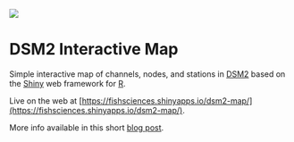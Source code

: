 ![](docs/img/screenshot.png)

# DSM2 Interactive Map

Simple interactive map of channels, nodes, and stations in [DSM2](http://baydeltaoffice.water.ca.gov/modeling/deltamodeling/models/dsm2/dsm2.cfm) based on the [Shiny](https://shiny.rstudio.com/) web framework for [R](https://www.r-project.org/).

Live on the web at [https://fishsciences.shinyapps.io/dsm2-map/](https://fishsciences.shinyapps.io/dsm2-map/).

More info available in this short [blog post](https://www.travishinkelman.com/post/dsm2-interactive-map/).
